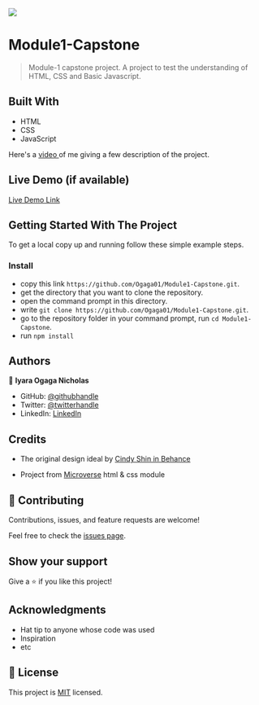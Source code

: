 ![](https://img.shields.io/badge/Microverse-blueviolet)

# Module1-Capstone

> Module-1 capstone project.
A project to test the understanding of HTML, CSS and Basic Javascript.


## Built With

- HTML
- CSS
- JavaScript

Here's a [video ](https://www.loom.com/share/4965626eea644be3992bbfe476953354) of me giving a few description of the project.

## Live Demo (if available)

[Live Demo Link](https://ogaga01.github.io/Module1-Capstone/)


## Getting Started With The Project

To get a local copy up and running follow these simple example steps.


### Install
- copy this link `https://github.com/Ogaga01/Module1-Capstone.git`.
- get the directory that you want to clone the repository.
- open the command prompt in this directory.
- write `git clone https://github.com/Ogaga01/Module1-Capstone.git`.
- go to the repository folder in your command prompt, run `cd Module1-Capstone`.
- run `npm install`



## Authors

👤 **Iyara Ogaga Nicholas**

- GitHub: [@githubhandle](https://github.com/Ogaga01)
- Twitter: [@twitterhandle](https://twitter.com/i_ogaga_n)
- LinkedIn: [LinkedIn](https://www.linkedin.com/in/ogaga-iyara-0339b0105/)



## Credits

- The original design ideal by [Cindy Shin in Behance](https://www.behance.net/adagio07)

- Project from [Microverse](https://bit.ly/MicroverseTN) html & css module



## 🤝 Contributing

Contributions, issues, and feature requests are welcome!

Feel free to check the [issues page](../../issues/).

## Show your support

Give a ⭐️ if you like this project!

## Acknowledgments

- Hat tip to anyone whose code was used
- Inspiration
- etc

## 📝 License

This project is [MIT](./MIT.md) licensed.